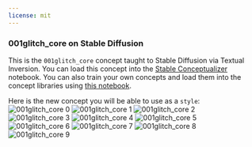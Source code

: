 ```yaml
---
license: mit
---
```

### 001glitch_core on Stable Diffusion
This is the `001glitch_core` concept taught to Stable Diffusion via Textual Inversion. You can load this concept into the [Stable Conceptualizer](https://colab.research.google.com/github/huggingface/notebooks/blob/main/diffusers/stable_conceptualizer_inference.ipynb) notebook. You can also train your own concepts and load them into the concept libraries using [this notebook](https://colab.research.google.com/github/huggingface/notebooks/blob/main/diffusers/sd_textual_inversion_training.ipynb).

Here is the new concept you will be able to use as a `style`:
![001glitch_core 0](https://huggingface.co/sd-concepts-library/001glitch-core/resolve/main/concept_images/9.jpeg)
![001glitch_core 1](https://huggingface.co/sd-concepts-library/001glitch-core/resolve/main/concept_images/6.jpeg)
![001glitch_core 2](https://huggingface.co/sd-concepts-library/001glitch-core/resolve/main/concept_images/5.jpeg)
![001glitch_core 3](https://huggingface.co/sd-concepts-library/001glitch-core/resolve/main/concept_images/0.jpeg)
![001glitch_core 4](https://huggingface.co/sd-concepts-library/001glitch-core/resolve/main/concept_images/7.jpeg)
![001glitch_core 5](https://huggingface.co/sd-concepts-library/001glitch-core/resolve/main/concept_images/4.jpeg)
![001glitch_core 6](https://huggingface.co/sd-concepts-library/001glitch-core/resolve/main/concept_images/8.jpeg)
![001glitch_core 7](https://huggingface.co/sd-concepts-library/001glitch-core/resolve/main/concept_images/1.jpeg)
![001glitch_core 8](https://huggingface.co/sd-concepts-library/001glitch-core/resolve/main/concept_images/3.jpeg)
![001glitch_core 9](https://huggingface.co/sd-concepts-library/001glitch-core/resolve/main/concept_images/2.jpeg)

